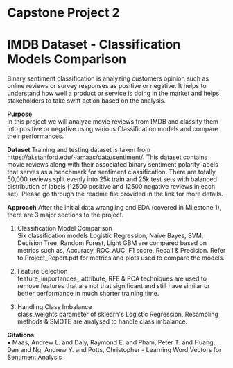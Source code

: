 # Capstone Project 2
# IMDB Dataset - Classification Models Comparison

Binary sentiment classification is analyzing customers opinion such as online reviews or survey responses as positive or negative. It helps to understand how well a product or service is doing in the market and helps stakeholders to take swift action based on the analysis.  

**Purpose**  
In this project we will analyze movie reviews from IMDB and classify them into positive or negative using various Classification models and compare their performances.

**Dataset**
Training and testing dataset is taken from https://ai.stanford.edu/~amaas/data/sentiment/. This dataset contains movie reviews along with their associated binary sentiment polarity labels that serves as a benchmark for sentiment classification. There are totally 50,000 reviews split evenly into 25k train and 25k test sets with balanced distribution of labels (12500 positive and 12500 negative reviews in each set). Please go through the readme file provided in the link for more details. 

**Approach**
After the initial data wrangling and EDA (covered in Milestone 1), there are 3 major sections to the project. 
1. Classification Model Comparison  
Six classification models Logistic Regression, Naïve Bayes, SVM, Decision Tree, Random Forest, Light GBM are compared based on metrics such as, Accuracy, ROC_AUC, F1 score, Recall & Precision. Refer to Project_Report.pdf for metrics and plots used to compare the models.  

2. Feature Selection   
feature_importances_ attribute, RFE & PCA techniques are used to remove features that are not that significant and still have similar or better performance in much shorter training time.

3. Handling Class Imbalance   
class_weights parameter of sklearn's Logistic Regression, Resampling methods & SMOTE are analysed to handle class imbalance.


**Citations**  
• Maas, Andrew L. and Daly, Raymond E. and Pham, Peter T. and Huang, Dan and Ng, Andrew Y. and Potts, Christopher - Learning Word Vectors for Sentiment Analysis  


 





